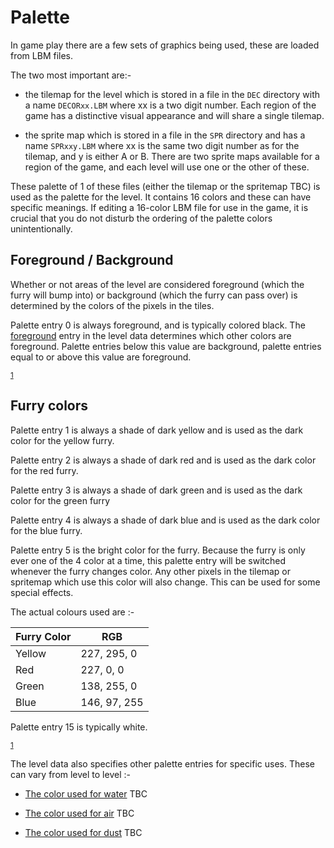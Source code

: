 # Palette

In game play there are a few sets of graphics being used, these are loaded from LBM files.

The two most important are:-

* the tilemap for the level which is stored in a file in the `DEC` directory with a name `DECORxx.LBM` where xx is a two digit number. Each region of the game has a distinctive visual appearance and will share a single tilemap.

* the sprite map which is stored in a file in the `SPR` directory and has a name `SPRxxy.LBM` where xx is the same two digit number as for the tilemap, and y is either A or B. There are two sprite maps available for a region of the game, and each level will use one or the other of these.

These palette of 1 of these files (either the tilemap or the spritemap TBC) is used as the palette for the level. It contains 16 colors and these can have specific meanings. If editing a 16-color LBM file for use in the game, it is crucial that you do not disturb the ordering of the palette colors unintentionally.

## Foreground / Background

Whether or not areas of the level are considered foreground (which the furry will bump into) or background (which the furry can pass over) is determined by the colors of the pixels in the tiles.

Palette entry 0 is always foreground, and is typically colored black. The [foreground](map_schema.md#furyofthefurriesforeground) entry in the level data determines which other colors are foreground. Palette entries below this value are background, palette entries equal to or above this value are foreground. 

<sup>[1](experiments/experiment1.md)</sup>

## Furry colors

Palette entry 1 is always a shade of dark yellow and is used as the dark color for the yellow furry.

Palette entry 2 is always a shade of dark red and is used as the dark color for the red furry.

Palette entry 3 is always a shade of dark green and is used as the dark color for the green furry

Palette entry 4 is always a shade of dark blue and is used as the dark color for the blue furry.

Palette entry 5 is the bright color for the furry. Because the furry is only ever one of the 4 color at a time, this palette entry will be switched whenever the furry changes color. Any other pixels in the tilemap or spritemap which use this color will also change. This can be used for some special effects.

The actual colours used are :- 

| Furry Color | RGB |
| -- | -- |
| Yellow | 227, 295, 0 |
| Red | 227, 0, 0 |
| Green | 138, 255, 0 |
| Blue | 146, 97, 255 |

Palette entry 15 is typically white.

<sup>[1](experiments/experiment1.md)</sup>

The level data also specifies other palette entries for specific uses. These can vary from level to level :-

* [The color used for water](map_schema.md#furyofthefurrieswater) TBC

* [The color used for air](map_schema.md#furyofthefurriesair) TBC

* [The color used for dust](map_schema.md#furyofhhefurriesmotes) TBC